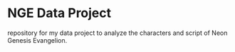 # NGE Data Project

repository for my data project to analyze the characters and script of Neon Genesis Evangelion.
